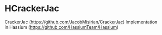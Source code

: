 # HCrackerJac
CrackerJac (https://github.com/JacobMisirian/CrackerJac) Implementation in Hassium (https://github.com/HassiumTeam/Hassium)

